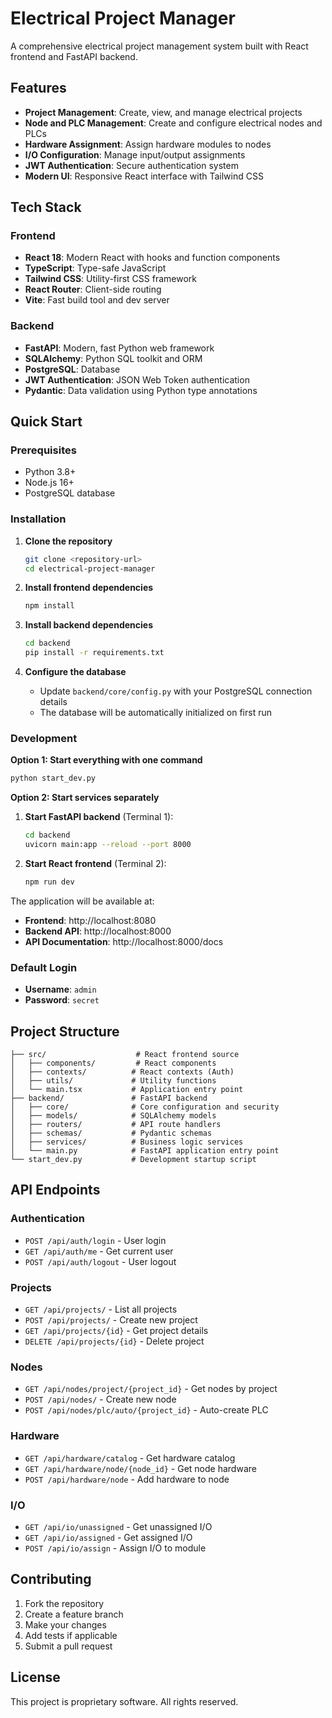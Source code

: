 
# Electrical Project Manager

A comprehensive electrical project management system built with React frontend and FastAPI backend.

## Features

- **Project Management**: Create, view, and manage electrical projects
- **Node and PLC Management**: Create and configure electrical nodes and PLCs
- **Hardware Assignment**: Assign hardware modules to nodes
- **I/O Configuration**: Manage input/output assignments
- **JWT Authentication**: Secure authentication system
- **Modern UI**: Responsive React interface with Tailwind CSS

## Tech Stack

### Frontend
- **React 18**: Modern React with hooks and function components
- **TypeScript**: Type-safe JavaScript
- **Tailwind CSS**: Utility-first CSS framework
- **React Router**: Client-side routing
- **Vite**: Fast build tool and dev server

### Backend
- **FastAPI**: Modern, fast Python web framework
- **SQLAlchemy**: Python SQL toolkit and ORM
- **PostgreSQL**: Database
- **JWT Authentication**: JSON Web Token authentication
- **Pydantic**: Data validation using Python type annotations

## Quick Start

### Prerequisites
- Python 3.8+
- Node.js 16+
- PostgreSQL database

### Installation

1. **Clone the repository**
   ```bash
   git clone <repository-url>
   cd electrical-project-manager
   ```

2. **Install frontend dependencies**
   ```bash
   npm install
   ```

3. **Install backend dependencies**
   ```bash
   cd backend
   pip install -r requirements.txt
   ```

4. **Configure the database**
   - Update `backend/core/config.py` with your PostgreSQL connection details
   - The database will be automatically initialized on first run

### Development

**Option 1: Start everything with one command**
```bash
python start_dev.py
```

**Option 2: Start services separately**

1. **Start FastAPI backend** (Terminal 1):
   ```bash
   cd backend
   uvicorn main:app --reload --port 8000
   ```

2. **Start React frontend** (Terminal 2):
   ```bash
   npm run dev
   ```

The application will be available at:
- **Frontend**: http://localhost:8080
- **Backend API**: http://localhost:8000
- **API Documentation**: http://localhost:8000/docs

### Default Login
- **Username**: `admin`
- **Password**: `secret`

## Project Structure

```
├── src/                    # React frontend source
│   ├── components/         # React components
│   ├── contexts/          # React contexts (Auth)
│   ├── utils/             # Utility functions
│   └── main.tsx           # Application entry point
├── backend/               # FastAPI backend
│   ├── core/              # Core configuration and security
│   ├── models/            # SQLAlchemy models
│   ├── routers/           # API route handlers
│   ├── schemas/           # Pydantic schemas
│   ├── services/          # Business logic services
│   └── main.py            # FastAPI application entry point
└── start_dev.py           # Development startup script
```

## API Endpoints

### Authentication
- `POST /api/auth/login` - User login
- `GET /api/auth/me` - Get current user
- `POST /api/auth/logout` - User logout

### Projects
- `GET /api/projects/` - List all projects
- `POST /api/projects/` - Create new project
- `GET /api/projects/{id}` - Get project details
- `DELETE /api/projects/{id}` - Delete project

### Nodes
- `GET /api/nodes/project/{project_id}` - Get nodes by project
- `POST /api/nodes/` - Create new node
- `POST /api/nodes/plc/auto/{project_id}` - Auto-create PLC

### Hardware
- `GET /api/hardware/catalog` - Get hardware catalog
- `GET /api/hardware/node/{node_id}` - Get node hardware
- `POST /api/hardware/node` - Add hardware to node

### I/O
- `GET /api/io/unassigned` - Get unassigned I/O
- `GET /api/io/assigned` - Get assigned I/O
- `POST /api/io/assign` - Assign I/O to module

## Contributing

1. Fork the repository
2. Create a feature branch
3. Make your changes
4. Add tests if applicable
5. Submit a pull request

## License

This project is proprietary software. All rights reserved.

